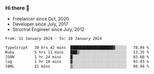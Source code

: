 ### Hi there 👋

- Freelancer since Oct, 2020
- Developer since July, 2017
- Structral Engineer since July, 2012

<!--START_SECTION:waka-->

```txt
From: 11 January 2024 - To: 18 January 2024

TypeScript   30 hrs 42 mins  ███████████████████▓░░░░░   78.94 %
Ruby         5 hrs 11 mins   ███▒░░░░░░░░░░░░░░░░░░░░░   13.35 %
JSON         1 hr 24 mins    █░░░░░░░░░░░░░░░░░░░░░░░░   03.60 %
log          1 hr 10 mins    ▓░░░░░░░░░░░░░░░░░░░░░░░░   03.03 %
YAML         21 mins         ▒░░░░░░░░░░░░░░░░░░░░░░░░   00.94 %
```

<!--END_SECTION:waka-->
